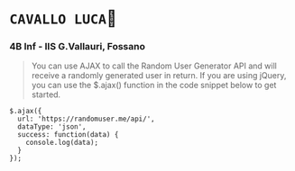 # **`CAVALLO LUCA`:horse:**
### 4B Inf - IIS G.Vallauri, Fossano

> You can use AJAX to call the Random User Generator API and will receive a randomly generated user in return. If you are using jQuery, you can use the $.ajax() function in the code snippet below to get started.

```
$.ajax({
  url: 'https://randomuser.me/api/',
  dataType: 'json',
  success: function(data) {
    console.log(data);
  }
});
```
